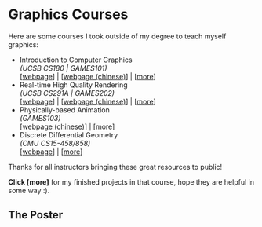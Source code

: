 # Graphics Courses

Here are some courses I took outside of my degree to teach myself graphics:

- Introduction to Computer Graphics\
*(UCSB CS180 | GAMES101)*\
[[webpage](https://sites.cs.ucsb.edu/~lingqi/teaching/cs180.html)] | [[webpage (chinese)](https://sites.cs.ucsb.edu/~lingqi/teaching/games101.html)] | [[more](test.md)]
- Real-time High Quality Rendering\
*(UCSB CS291A | GAMES202)*\
[[webpage](https://sites.cs.ucsb.edu/~lingqi/teaching/cs291a.html)] | [[webpage (chinese)](https://sites.cs.ucsb.edu/~lingqi/teaching/games202.html)] | [[more](UCSB.CS291A/README.md)]
- Physically-based Animation\
*(GAMES103)*\
[[webpage (chinese)](https://games-cn.org/games103/)] | [[more](test.md)]
- Discrete Differential Geometry\
*(CMU CS15-458/858)*\
[[webpage](https://brickisland.net/DDGSpring2022/)] | [[more](CMU.CS15458/README.md)]

Thanks for all instructors bringing these great resources to public!

**Click [more]** for my finished projects in that course, hope they are helpful in some way :).

## The Poster
